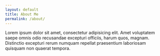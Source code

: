 ```yaml
---
layout: default
title: About Me
permalink: /about/
---
```


Lorem ipsum dolor sit amet, consectetur adipisicing elit. Amet voluptatem saepe omnis odio recusandae excepturi officiis, harum quos, magnam. Distinctio excepturi rerum numquam repellat praesentium laboriosam quisquam non quaerat tempora.
